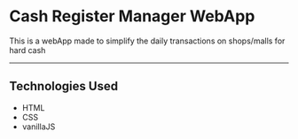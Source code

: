 # Cash Register Manager WebApp
This is a webApp made to simplify the daily transactions on shops/malls for hard cash

---
## Technologies Used
- HTML
- CSS
- vanillaJS